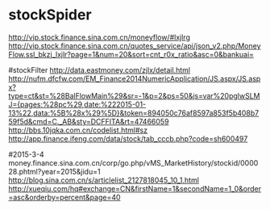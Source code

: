 # stockSpider
http://vip.stock.finance.sina.com.cn/moneyflow/#lxjlrg
http://vip.stock.finance.sina.com.cn/quotes_service/api/json_v2.php/MoneyFlow.ssl_bkzj_lxjlr?page=1&num=20&sort=cnt_r0x_ratio&asc=0&bankuai=

#stockFilter 
http://data.eastmoney.com/zjlx/detail.html
http://nufm.dfcfw.com/EM_Finance2014NumericApplication/JS.aspx/JS.aspx?type=ct&st=%28BalFlowMain%29&sr=-1&p=2&ps=50&js=var%20pglwSLMJ={pages:%28pc%29,date:%222015-01-13%22,data:%5B%28x%29%5D}&token=894050c76af8597a853f5b408b759f5d&cmd=C._AB&sty=DCFFITA&rt=47466059
http://bbs.10jqka.com.cn/codelist.html#sz
http://app.finance.ifeng.com/data/stock/tab_cccb.php?code=sh600497


#2015-3-4
money.finance.sina.com.cn/corp/go.php/vMS_MarketHistory/stockid/000028.phtml?year=2015&jidu=1
http://blog.sina.com.cn/s/articlelist_2127818045_10_1.html
http://xueqiu.com/hq#exchange=CN&firstName=1&secondName=1_0&order=asc&orderby=percent&page=40
